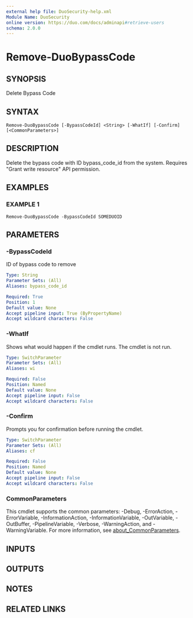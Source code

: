 ```yaml
---
external help file: DuoSecurity-help.xml
Module Name: DuoSecurity
online version: https://duo.com/docs/adminapi#retrieve-users
schema: 2.0.0
---
```


# Remove-DuoBypassCode

## SYNOPSIS
Delete Bypass Code

## SYNTAX

```
Remove-DuoBypassCode [-BypassCodeId] <String> [-WhatIf] [-Confirm] [<CommonParameters>]
```

## DESCRIPTION
Delete the bypass code with ID bypass_code_id from the system.
Requires "Grant write resource" API permission.

## EXAMPLES

### EXAMPLE 1
```
Remove-DuoBypassCode -BypassCodeId SOMEDUOID
```

## PARAMETERS

### -BypassCodeId
ID of bypass code to remove

```yaml
Type: String
Parameter Sets: (All)
Aliases: bypass_code_id

Required: True
Position: 1
Default value: None
Accept pipeline input: True (ByPropertyName)
Accept wildcard characters: False
```

### -WhatIf
Shows what would happen if the cmdlet runs.
The cmdlet is not run.

```yaml
Type: SwitchParameter
Parameter Sets: (All)
Aliases: wi

Required: False
Position: Named
Default value: None
Accept pipeline input: False
Accept wildcard characters: False
```

### -Confirm
Prompts you for confirmation before running the cmdlet.

```yaml
Type: SwitchParameter
Parameter Sets: (All)
Aliases: cf

Required: False
Position: Named
Default value: None
Accept pipeline input: False
Accept wildcard characters: False
```

### CommonParameters
This cmdlet supports the common parameters: -Debug, -ErrorAction, -ErrorVariable, -InformationAction, -InformationVariable, -OutVariable, -OutBuffer, -PipelineVariable, -Verbose, -WarningAction, and -WarningVariable. For more information, see [about_CommonParameters](http://go.microsoft.com/fwlink/?LinkID=113216).

## INPUTS

## OUTPUTS

## NOTES

## RELATED LINKS
